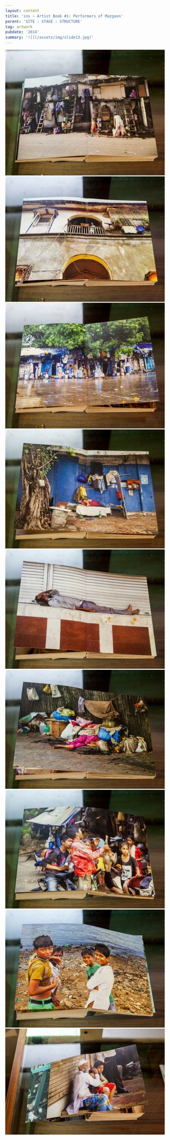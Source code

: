 ```yaml
---
layout: content
title: 'sss ~ Artist Book #1: Performers of Mazgaon'
parent: 'SITE : STAGE : STRUCTURE'
tag: artwork
pubdate: '2014'
summary: '![](/assets/img/slide13.jpg)'
---
```

![](/assets/img/img_2072.jpg)
![](/assets/img/img_2073.jpg)
![](/assets/img/img_2074.jpg)
![](/assets/img/img_2075.jpg)
![](/assets/img/img_2076.jpg)
![](/assets/img/img_2077.jpg)
![](/assets/img/img_2078.jpg)
![](/assets/img/img_2079.jpg)
![](/assets/img/img_2080.jpg)
